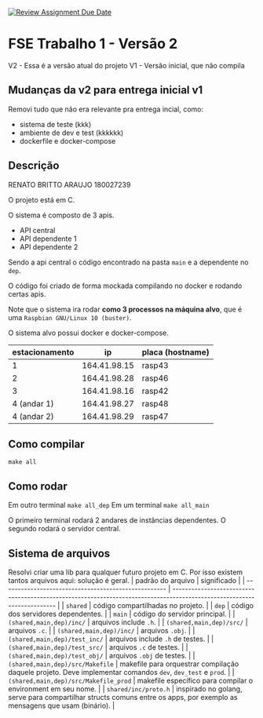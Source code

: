 [![Review Assignment Due Date](https://classroom.github.com/assets/deadline-readme-button-24ddc0f5d75046c5622901739e7c5dd533143b0c8e959d652212380cedb1ea36.svg)](https://classroom.github.com/a/OJtG4ZlI)
# FSE Trabalho 1 - Versão 2

V2 - Essa é a versão atual do projeto
V1 - Versão inicial, que não compila

## Mudanças da v2 para entrega inicial v1

Removi tudo que não era relevante pra entrega incial, como:
- sistema de teste (kkk)
- ambiente de dev e test (kkkkkk)
- dockerfile e docker-compose

## Descrição

RENATO BRITTO ARAUJO 180027239

O projeto está em C.

O sistema é composto de 3 apis.
- API central
- API dependente 1
- API dependente 2

Sendo a api central o código encontrado na pasta `main` e a dependente no `dep`.

O código foi criado de forma mockada compilando no docker e rodando certas apis.

Note que o sistema ira rodar **como 3 processos na máquina alvo**, que é uma `Raspbian GNU/Linux 10 (buster)`.

O sistema alvo possui docker e docker-compose.

| estacionamento | ip           | placa (hostname) |
| -------------- | ------------ | ---------------- |
| 1              | 164.41.98.15 | rasp43           |
| 2              | 164.41.98.28 | rasp46           |
| 3              | 164.41.98.16 | rasp42           |
| 4 (andar 1)    | 164.41.98.27 | rasp48           |
| 4 (andar 2)    | 164.41.98.29 | rasp47           |

## Como compilar 

`make all`

## Como rodar

Em outro terminal `make all_dep`
Em um terminal `make all_main`

O primeiro terminal rodará 2 andares de instâncias dependentes. 
O segundo rodará o servidor central.

## Sistema de arquivos

Resolvi criar uma lib para qualquer futuro projeto em C. Por isso existem tantos arquivos aqui: solução é geral.
| padrão do arquivo                                    | significado                                                                                                             |
| ---------------------------------------------------- | ----------------------------------------------------------------------------------------------------------------------- |
| `shared`                                             | código compartilhadas no projeto.                                                                                       |
| `dep`                                                | código dos servidores dependentes.                                                                                      |
| `main`                                               | código do servidor principal.                                                                                           |
| `(shared,main,dep)/inc/`                             | arquivos include `.h`.                                                                                                  |
| `(shared,main,dep)/src/`                             | arquivos `.c`.                                                                                                          |
| `(shared,main,dep)/inc/`                             | arquivos `.obj`.                                                                                                        |
| `(shared,main,dep)/test_inc/`                        | arquivos include `.h` de testes.                                                                                        |
| `(shared,main,dep)/test_src/`                        | arquivos `.c` de testes.                                                                                                |
| `(shared,main,dep)/test_obj/`                        | arquivos `.obj` de testes.                                                                                              |
| `(shared,main,dep)/src/Makefile`                     | makefile para orquestrar compilação daquele projeto. Deve implementar comandos `dev`, `dev_test` e `prod`.              |
| `(shared,main,dep)/src/Makefile_prod` | makefile específico para compilar o environment em seu nome.                                                            |
| `shared/inc/proto.h`                                 | inspirado no golang, serve para compartilhar structs comuns entre os apps, por exemplo as mensagens que usam (binário). |
